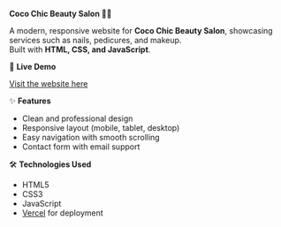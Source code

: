 **Coco Chic Beauty Salon 💅💄**

A modern, responsive website for **Coco Chic Beauty Salon**, showcasing services such as nails, pedicures, and makeup.  
Built with **HTML, CSS, and JavaScript**.

🚀 **Live Demo**

[Visit the website here](https://coco-chic-beauty-salon-kixe.vercel.app/)

✨ **Features**

- Clean and professional design  
- Responsive layout (mobile, tablet, desktop)  
- Easy navigation with smooth scrolling  
- Contact form with email support  


 🛠️ **Technologies Used**
 
- HTML5  
- CSS3  
- JavaScript  
- [Vercel](https://vercel.com/) for deployment
